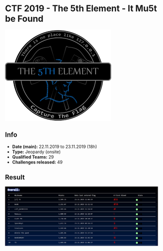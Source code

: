 # CTF 2019 - The 5th Element - It Mu5t be Found

![logo](img/logo.png)

## Info
- **Date (main):** 22.11.2019 to 23.11.2019 (18h)
- **Type:** Jeopardy (onsite)
- **Qualified Teams:** 29
- **Challenges released:** 49

## Result
![top10](img/result.png)
